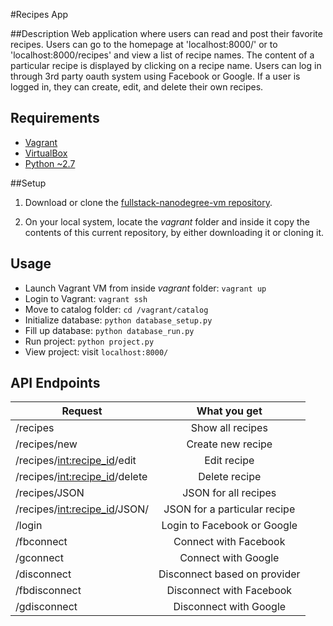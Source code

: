 #Recipes App

##Description
Web application where users can read and post their favorite recipes. Users can go to the homepage at 'localhost:8000/' or to 'localhost:8000/recipes' and view a list of recipe names. The content of a particular recipe is displayed by clicking on a recipe name. Users can log in through 3rd party oauth system using Facebook or Google. If a user is logged in, they can create, edit, and delete their own recipes.

## Requirements
- [Vagrant](https://www.vagrantup.com/)
- [VirtualBox](https://www.virtualbox.org/)
- [Python ~2.7](https://www.python.org/)

##Setup
1. Download or clone the [fullstack-nanodegree-vm repository](https://github.com/udacity/fullstack-nanodegree-vm).

2. On your local system, locate the *vagrant* folder and inside it copy the contents of this current repository, by either downloading it or cloning it. 

## Usage 
- Launch Vagrant VM from inside *vagrant* folder: `vagrant up`
- Login to Vagrant: `vagrant ssh`
- Move to catalog folder: `cd /vagrant/catalog`
- Initialize database: `python database_setup.py`
- Fill up database: `python database_run.py`
- Run project: `python project.py`
- View project: visit `localhost:8000/`

## API Endpoints
|Request | What you get |
|--------------|:-----------:|
| /recipes | Show all recipes|
| /recipes/new | Create new recipe|
| /recipes/<int:recipe_id>/edit | Edit recipe |
| /recipes/<int:recipe_id>/delete | Delete recipe |
| /recipes/JSON | JSON for all recipes |
| /recipes/<int:recipe_id>/JSON/ | JSON for a particular recipe |
| /login | Login to Facebook or Google |
| /fbconnect | Connect with Facebook |
| /gconnect | Connect with Google |
| /disconnect | Disconnect based on provider |
| /fbdisconnect | Disconnect with Facebook |
| /gdisconnect | Disconnect with Google |